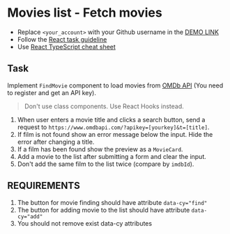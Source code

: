 # Movies list - Fetch movies
- Replace `<your_account>` with your Github username in the
 [DEMO LINK](https://anastasiia-nikita.github.io/react_movies-list-fetch-movies/)
- Follow the [React task guideline](https://github.com/mate-academy/react_task-guideline#react-tasks-guideline)
- Use [React TypeScript cheat sheet](https://mate-academy.github.io/fe-program/js/extra/react-typescript)

## Task
Implement `FindMovie` component to load movies from [OMDb API](http://www.omdbapi.com/) (You need to register and get an API key).

> Don't use class components. Use React Hooks instead.

1. When user enters a movie title and clicks a search button, send a request to `https://www.omdbapi.com/?apikey=[yourkey]&t=[title]`.
1. If film is not found show an error message below the input. Hide the error after changing a title.
1. If a film has been found show the preview as a `MovieCard`.
1. Add a movie to the list after submitting a form and clear the input.
1. Don't add the same film to the list twice (compare by `imdbId`).

## REQUIREMENTS
1. The button for movie finding should have attribute `data-cy="find"`
1. The button for adding movie to the list should have attribute `data-cy="add"`
1. You should not remove exist data-cy attributes

